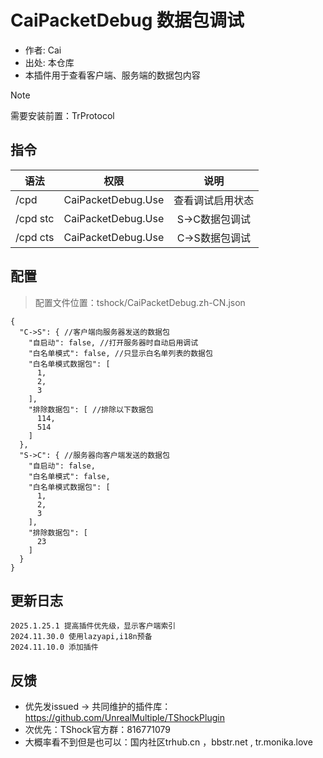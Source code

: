 # CaiPacketDebug 数据包调试

- 作者: Cai
- 出处: 本仓库
- 本插件用于查看客户端、服务端的数据包内容

> [!NOTE]  
> 需要安装前置：TrProtocol


## 指令

| 语法       |         权限         |    说明     |
|----------|:------------------:|:---------:|
| /cpd     | CaiPacketDebug.Use | 查看调试启用状态  |
| /cpd stc | CaiPacketDebug.Use | S->C数据包调试 |
| /cpd cts | CaiPacketDebug.Use | C->S数据包调试 |


## 配置
> 配置文件位置：tshock/CaiPacketDebug.zh-CN.json
```json5   
{
  "C->S": { //客户端向服务器发送的数据包
    "自启动": false, //打开服务器时自动启用调试
    "白名单模式": false, //只显示白名单列表的数据包
    "白名单模式数据包": [
      1,
      2,
      3
    ],
    "排除数据包": [ //排除以下数据包
      114,
      514
    ]
  },
  "S->C": { //服务器向客户端发送的数据包
    "自启动": false,
    "白名单模式": false,
    "白名单模式数据包": [
      1,
      2,
      3
    ],
    "排除数据包": [
      23
    ]
  }
}
```

## 更新日志

```
2025.1.25.1 提高插件优先级，显示客户端索引
2024.11.30.0 使用lazyapi,i18n预备
2024.11.10.0 添加插件
```

## 反馈

- 优先发issued -> 共同维护的插件库：https://github.com/UnrealMultiple/TShockPlugin
- 次优先：TShock官方群：816771079
- 大概率看不到但是也可以：国内社区trhub.cn ，bbstr.net , tr.monika.love
